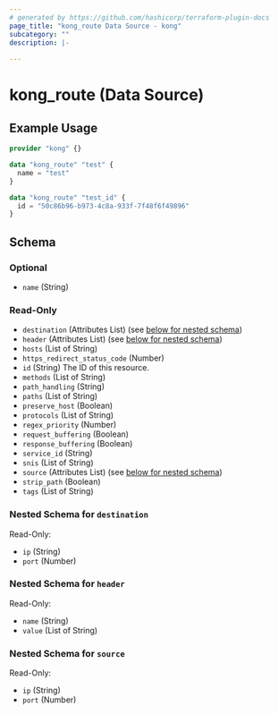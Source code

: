 ```yaml
---
# generated by https://github.com/hashicorp/terraform-plugin-docs
page_title: "kong_route Data Source - kong"
subcategory: ""
description: |-
  
---
```


# kong_route (Data Source)



## Example Usage

```terraform
provider "kong" {}

data "kong_route" "test" {
  name = "test"
}

data "kong_route" "test_id" {
  id = "50c86b96-b973-4c8a-933f-7f48f6f49896"
}
```

<!-- schema generated by tfplugindocs -->
## Schema

### Optional

- `name` (String)

### Read-Only

- `destination` (Attributes List) (see [below for nested schema](#nestedatt--destination))
- `header` (Attributes List) (see [below for nested schema](#nestedatt--header))
- `hosts` (List of String)
- `https_redirect_status_code` (Number)
- `id` (String) The ID of this resource.
- `methods` (List of String)
- `path_handling` (String)
- `paths` (List of String)
- `preserve_host` (Boolean)
- `protocols` (List of String)
- `regex_priority` (Number)
- `request_buffering` (Boolean)
- `response_buffering` (Boolean)
- `service_id` (String)
- `snis` (List of String)
- `source` (Attributes List) (see [below for nested schema](#nestedatt--source))
- `strip_path` (Boolean)
- `tags` (List of String)

<a id="nestedatt--destination"></a>
### Nested Schema for `destination`

Read-Only:

- `ip` (String)
- `port` (Number)


<a id="nestedatt--header"></a>
### Nested Schema for `header`

Read-Only:

- `name` (String)
- `value` (List of String)


<a id="nestedatt--source"></a>
### Nested Schema for `source`

Read-Only:

- `ip` (String)
- `port` (Number)
